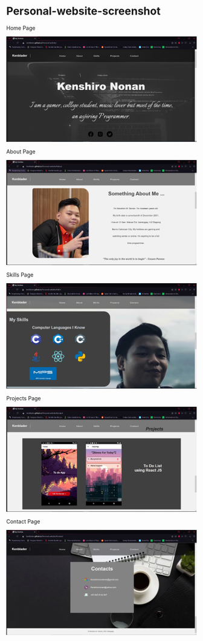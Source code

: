 # Personal-website-screenshot

<p>Home Page</p>
<img src="./website-screenshot/homepage.JPG">

<p>About Page</p>
<img src="./website-screenshot/about.JPG">

<p>Skills Page</p>
<img src="./website-screenshot/skills.JPG">

<p>Projects Page</p>
<img src="./website-screenshot/projects.JPG">

<p>Contact Page</p>
<img src="./website-screenshot/contact.JPG">
